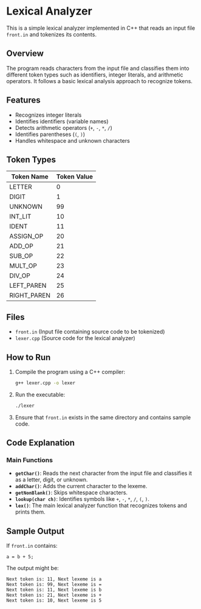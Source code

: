 # Lexical Analyzer

This is a simple lexical analyzer implemented in C++ that reads an input file `front.in` and tokenizes its contents.

## Overview

The program reads characters from the input file and classifies them into different token types such as identifiers, integer literals, and arithmetic operators. It follows a basic lexical analysis approach to recognize tokens.

## Features
- Recognizes integer literals
- Identifies identifiers (variable names)
- Detects arithmetic operators (`+`, `-`, `*`, `/`)
- Identifies parentheses (`(`, `)`)
- Handles whitespace and unknown characters

## Token Types
| Token Name  | Token Value |
|-------------|------------|
| LETTER      | 0          |
| DIGIT       | 1          |
| UNKNOWN     | 99         |
| INT_LIT     | 10         |
| IDENT       | 11         |
| ASSIGN_OP   | 20         |
| ADD_OP      | 21         |
| SUB_OP      | 22         |
| MULT_OP     | 23         |
| DIV_OP      | 24         |
| LEFT_PAREN  | 25         |
| RIGHT_PAREN | 26         |

## Files
- `front.in` (Input file containing source code to be tokenized)
- `lexer.cpp` (Source code for the lexical analyzer)

## How to Run
1. Compile the program using a C++ compiler:
   ```sh
   g++ lexer.cpp -o lexer
   ```
2. Run the executable:
   ```sh
   ./lexer
   ```
3. Ensure that `front.in` exists in the same directory and contains sample code.

## Code Explanation
### Main Functions

- **`getChar()`**: Reads the next character from the input file and classifies it as a letter, digit, or unknown.
- **`addChar()`**: Adds the current character to the lexeme.
- **`getNonBlank()`**: Skips whitespace characters.
- **`lookup(char ch)`**: Identifies symbols like `+`, `-`, `*`, `/`, `(`, `)`.
- **`lex()`**: The main lexical analyzer function that recognizes tokens and prints them.

## Sample Output
If `front.in` contains:
```
a = b + 5;
```
The output might be:
```
Next token is: 11, Next lexeme is a
Next token is: 99, Next lexeme is =
Next token is: 11, Next lexeme is b
Next token is: 21, Next lexeme is +
Next token is: 10, Next lexeme is 5
```

